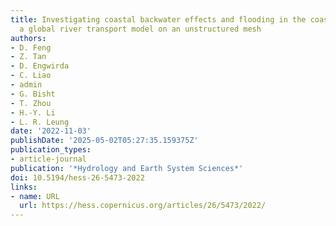 ```yaml
---
title: Investigating coastal backwater effects and flooding in the coastal zone using
  a global river transport model on an unstructured mesh
authors:
- D. Feng
- Z. Tan
- D. Engwirda
- C. Liao
- admin
- G. Bisht
- T. Zhou
- H.-Y. Li
- L. R. Leung
date: '2022-11-03'
publishDate: '2025-05-02T05:27:35.159375Z'
publication_types:
- article-journal
publication: '*Hydrology and Earth System Sciences*'
doi: 10.5194/hess-26-5473-2022
links:
- name: URL
  url: https://hess.copernicus.org/articles/26/5473/2022/
---
```

